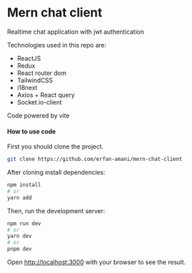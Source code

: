 # Mern chat client
Realtime chat application with jwt authentication<br />

Technologies used in this repo are:
* ReactJS
* Redux
* React router dom
* TailwindCSS
* i18next
* Axios + React query
* Socket.io-client

Code powered by vite

#### How to use code

First you should clone the project.
```bash
git clone https://github.com/erfan-amani/mern-chat-client
```

After cloning install dependencies:
```bash
npm install 
# or
yarn add
```

Then, run the development server:

```bash
npm run dev
# or
yarn dev
# or
pnpm dev
```

Open [http://localhost:3000](http://localhost:3000) with your browser to see the result.

